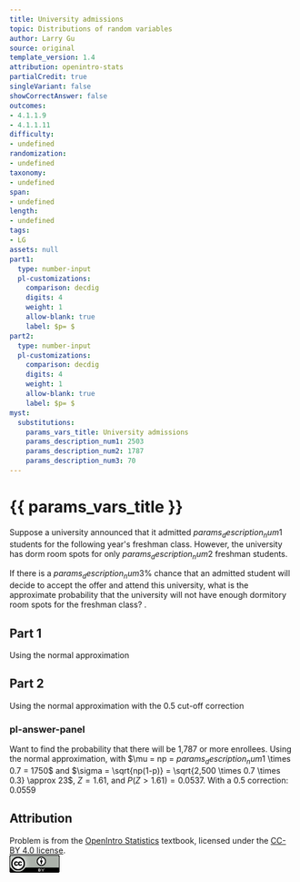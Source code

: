 ```yaml
---
title: University admissions
topic: Distributions of random variables
author: Larry Gu
source: original
template_version: 1.4
attribution: openintro-stats
partialCredit: true
singleVariant: false
showCorrectAnswer: false
outcomes:
- 4.1.1.9
- 4.1.1.11
difficulty:
- undefined
randomization:
- undefined
taxonomy:
- undefined
span:
- undefined
length:
- undefined
tags:
- LG
assets: null
part1:
  type: number-input
  pl-customizations:
    comparison: decdig
    digits: 4
    weight: 1
    allow-blank: true
    label: $p= $
part2:
  type: number-input
  pl-customizations:
    comparison: decdig
    digits: 4
    weight: 1
    allow-blank: true
    label: $p= $
myst:
  substitutions:
    params_vars_title: University admissions
    params_description_num1: 2503
    params_description_num2: 1787
    params_description_num3: 70
---
```

# {{ params_vars_title }}
Suppose a university announced that it admitted ${{ params_description_num1 }}$ students for the following year's freshman class. However, the university has dorm room spots for only ${{ params_description_num2 }}$ freshman students.

If there is a ${{ params_description_num3 }}$% chance that an admitted student will decide to accept the offer and attend this university, what is the approximate probability that the university will not have enough dormitory room spots for the freshman class? .

## Part 1

Using the normal approximation

## Part 2

Using the normal approximation with the 0.5 cut-off correction

### pl-answer-panel

Want to find the probability that there will be 1,787 or more enrollees.
Using the normal approximation, with
$\mu = np = ${{ params_description_num1 }}$ \times 0.7 = 1750$ and
$\sigma = \sqrt{np(1-p)} = \sqrt{2,500 \times 0.7 \times 0.3} \approx 23$,
$Z = 1.61$, and $P(Z > 1.61) = 0.0537$. With a 0.5 correction: 0.0559

## Attribution

Problem is from the [OpenIntro Statistics](https://openintro.org/book/os/) textbook, licensed under the [CC-BY 4.0 license](https://creativecommons.org/licenses/by/4.0/).<br>![Image representing the Creative Commons 4.0 BY license.](https://raw.githubusercontent.com/firasm/bits/master/by.png)